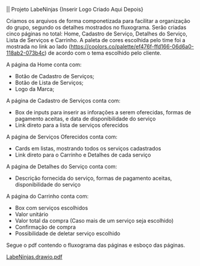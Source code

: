 || Projeto LabeNinjas {Inserir Logo Criado Aqui Depois} 

Criamos os arquivos de forma componetizada para facilitar a organização do grupo, segundo os detalhes mostrados no fluxograma.
Serão criadas cinco páginas no total: Home, Cadastro de Serviço, Detalhes do Serviço, Lista de Serviços e Carrinho. 
A paleta de cores escolhida pelo time foi a mostrada no link ao lado (https://coolors.co/palette/ef476f-ffd166-06d6a0-118ab2-073b4c) de acordo com o tema escolhido pelo cliente.

A página da Home conta com:
 - Botão de Cadastro de Serviços;
 - Botão de Lista de Serviços;
 - Logo da Marca;

A página de Cadastro de Serviços conta com:
 - Box de inputs para inserir as inforações a serem oferecidas, formas de pagamento aceitas, e data de disponibilidade do serviço
 - Link direto para a lista de serviços oferecidos

A página de Serviços Oferecidos conta com:
 - Cards em listas, mostrando todos os serviços cadastrados
 - Link direto para o Carrinho e Detalhes de cada serviço
 
A página de Detalhes do Serviço conta com:
 - Descrição fornecida do serviço, formas de pagamento aceitas, disponibilidade do serviço

A página do Carrinho conta com:
 - Box com serviços escolhidos
- Valor unitário
- Valor total da compra (Caso mais de um serviço seja escolhido)
- Confirmação de compra
- Possibilidade de deletar serviço escolhido
 
 Segue o pdf contendo o fluxograma das páginas e esboço das páginas.
 
[LabeNinjas.drawio.pdf](https://github.com/future4code/Ailton-labe-ninja8/files/9001459/LabeNinjas.drawio.pdf)
